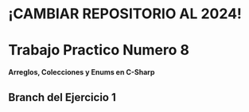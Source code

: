 # **¡CAMBIAR REPOSITORIO AL 2024!**
# Trabajo Practico Numero 8
**Arreglos, Colecciones y Enums en C-Sharp**
## Branch del Ejercicio 1